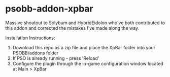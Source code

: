 # psobb-addon-xpbar

Massive shoutout to Solybum and HybridEidolon who've both contributed to this addon and corrected the mistakes I've made along the way.

Installation Instructions:

1. Download this repo as a zip file and place the XpBar folder into your PSOBB/addons folder
2. If PSO is already running - press 'Reload'
3. Configure the plugin through the in-game configuration window located at Main > XpBar
